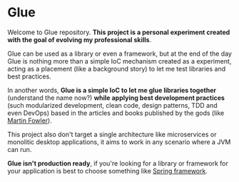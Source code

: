 # Glue

Welcome to Glue repository. **This project is a personal experiment created with the goal of evolving my professional 
skills**.

Glue can be used as a library or even a framework, but at the end of the day Glue is nothing more than a simple IoC 
mechanism created as a experiment, acting as a placement (like a background story) to let me test libraries and best 
practices.

In another words, **Glue is a simple IoC to let me glue libraries together** (understand the name now?) **while 
applying best development practices** (such modularized development, clean code, design patterns, TDD and even DevOps) 
based in the articles and books published by the gods (like [Martin Fowler](https://martinfowler.com/)).

This project also don't target a single architecture like microservices or monolitic desktop applications, it aims to 
work in any scenario where a JVM can run.

**Glue isn't production ready**, if you're looking for a library or framework for your application is best to choose 
something like [Spring framework](https://spring.io/).
